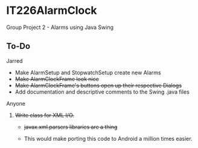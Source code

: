 # IT226AlarmClock
Group Project 2 - Alarms using Java Swing

## To-Do

Jarred
* Make AlarmSetup and StopwatchSetup create new Alarms
* ~~Make AlarmClockFrame look nice~~
* ~~Make AlarmClockFrame's buttons open up their respective Dialogs~~
* Add documentation and descriptive comments to the Swing .java files

Anyone
1. ~~Write class for XML I/O.~~

	* ~~javax.xml.parsers libraries are a thing~~

	* This would make porting this code to Android a million times easier.
